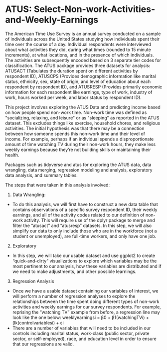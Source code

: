 # ATUS: Select-Non-work-Activities-and-Weekly-Earnings
 
The American Time Use Survey is an annual survey conducted on a sample of individuals across the United States studying how individuals spent their time over the course of a day. Individual respondents were interviewed about what activities they did, during what times (rounded to 15 minute increments), at what locations, and in the presence of which individuals. The activities are subsequently encoded based on 3 separate tier codes for classification. The ATUS package provides three datasets for analysis: ATUSACT (Tabulates the duration spent on different activities by respondent ID), ATUSCPS (Provides demographic information like marital status, ethnicity, sex, state of origin, and level of education about each respondent by respondent ID), and ATUSRESP (Provides primarily economic information for each respondent like earnings, type of work, industry of work, hours worked per week, and labor status by respondent ID). 

This project involves exploring the ATUS Data and predicting income based on how people spend non-work time. Non-work time was defined as "socializing, relaxing, and leisure" or as "sleeping" as reported in the ATUS dataset. This excludes things like exercise, household chores, and religious activities. The initial hypothesis was that there may be a connection between how someone spends this non-work time and their level of income. For example, perhaps if an individual spends a disproportionate amount of time watching TV during their non-work hours, they make less weekly earnings because they’re not building skills or maintaining their health.

Packages such as tidyverse and atus for exploring the ATUS data, data wrangling, data merging, regression modeling and analysis, exploratory data analysis, and summary tables. 

The steps that were taken in this analysis involved:

1. Data Wrangling:
- To do this analysis, we will first have to construct a new data table that contains observations of a specific survey respondent ID, their weekly earnings, and all of the activity codes related to our definition of non-work activity. This will require use of the dplyr package to merge and filter the “atusact” and “atusresp” datasets. In this step, we will also simplify our data to only include those who are in the workforce (not a student or unemployed), are full-time workers, and only have one job.

2. Exploratory
- In this step, we will take our usable dataset and use ggplot2 to create “quick-and-dirty” visualizations to explore which variables may be the most pertinent to our analysis, how these variables are distributed and if we need to make adjustments, and other possible learnings.

3. Regression Analysis
- Once we have a usable dataset containing our variables of interest, we will perform a number of regression analyses to explore the relationships between the time spent doing different types of non-work activities and weekly earnings for our survey respondents. For example, reprising the “watching TV” example from before, a regression line may look like the one below:
weeklyearningsi = β0 + β1(watchingTVi) + βk(controlvariablesi) + εi
- There are a number of variables that will need to be included in our controls including marital status, work-class (public sector, private sector, or self-employed), race, and education level in order to ensure that our regressions are valid.


